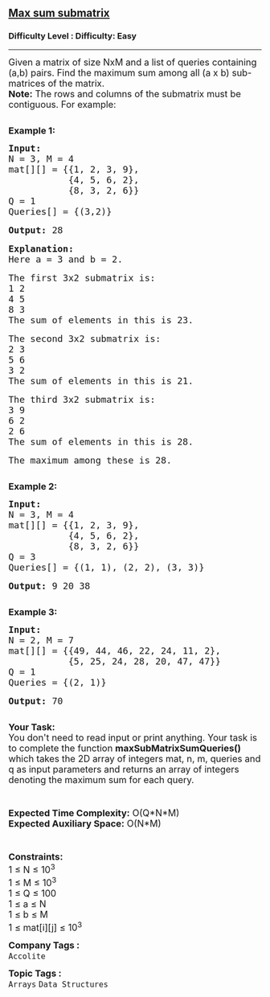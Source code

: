 <h2><a href="https://www.geeksforgeeks.org/problems/max-sum-submatrix2725/1">Max sum submatrix</a></h2><h3>Difficulty Level : Difficulty: Easy</h3><hr><div class="problems_problem_content__Xm_eO"><p><span style="font-size:18px">Given a matrix of size NxM and a list of queries containing (a,b) pairs. Find the maximum sum among all (a x b) sub-matrices of the matrix.&nbsp;<br>
<strong>Note:</strong> The rows and columns of the submatrix must be contiguous. For example:</span></p>

<p><br>
<span style="font-size:18px"><strong>Example 1:</strong></span></p>

<pre><span style="font-size:18px"><strong>Input:</strong>
N = 3, M = 4
mat[][] = {{1, 2, 3, 9}, 
           {4, 5, 6, 2}, 
           {8, 3, 2, 6}}
Q = 1
Queries[] = {(3,2)}</span>

<span style="font-size:18px"><strong>Output:</strong> 28</span>

<span style="font-size:18px"><strong>Explanation:</strong>
Here a = 3 and b = 2.</span>

<span style="font-size:18px">The first 3x2 submatrix is:
1 2
4 5
8 3
The sum of elements in this is 23.</span>

<span style="font-size:18px">The second 3x2 submatrix is:
2 3
5 6
3 2
The sum of elements in this is 21.</span>

<span style="font-size:18px">The third 3x2 submatrix is:
3 9
6 2
2 6
The sum of elements in this is 28.</span>

<span style="font-size:18px">The maximum among these is 28.</span></pre>

<p><br>
<span style="font-size:18px"><strong>Example 2:</strong></span></p>

<pre><span style="font-size:18px"><strong>Input:</strong>
N = 3, M = 4
mat[][] = {{1, 2, 3, 9}, 
           {4, 5, 6, 2}, 
           {8, 3, 2, 6}}
Q = 3
Queries[] = {(1, 1), (2, 2), (3, 3)}</span>

<span style="font-size:18px"><strong>Output:</strong> 9 20 38</span></pre>

<p><br>
<span style="font-size:18px"><strong>Example 3:</strong></span></p>

<pre><span style="font-size:18px"><strong>Input:</strong>
N = 2, M = 7
mat[][] = {{49, 44, 46, 22, 24, 11, 2}, 
           {5, 25, 24, 28, 20, 47, 47}}
Q = 1
Queries = {(2, 1)}</span>

<span style="font-size:18px"><strong>Output:</strong> 70</span></pre>

<p><br>
<span style="font-size:18px"><strong>Your Task:</strong><br>
You don't need to read input or print anything. Your task is to complete the function&nbsp;<strong>maxSubMatrixSumQueries() </strong>which takes the 2D array of integers mat, n, m, queries and q as input parameters and returns an array of integers denoting the maximum sum for each query.</span></p>

<p>&nbsp;</p>

<p><span style="font-size:18px"><strong>Expected Time Complexity:</strong> O(Q*N*M)<br>
<strong>Expected Auxiliary Space:</strong> O(N*M)</span></p>

<p>&nbsp;</p>

<p><span style="font-size:18px"><strong>Constraints:</strong><br>
1 ≤ N ≤ 10<sup>3</sup><br>
1 ≤ M ≤ 10<sup>3</sup><br>
1 ≤ Q ≤ 100<br>
1 ≤ a ≤ N<br>
1 ≤ b ≤ M<br>
1 ≤ mat[i][j] ≤ 10<sup>3</sup></span></p>
</div><p><span style=font-size:18px><strong>Company Tags : </strong><br><code>Accolite</code>&nbsp;<br><p><span style=font-size:18px><strong>Topic Tags : </strong><br><code>Arrays</code>&nbsp;<code>Data Structures</code>&nbsp;